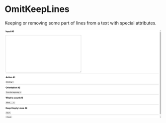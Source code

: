 # OmitKeepLines

Keeping or removing some part of lines from a text with special attributes.

![ScreenShot](screenshot1.png)

